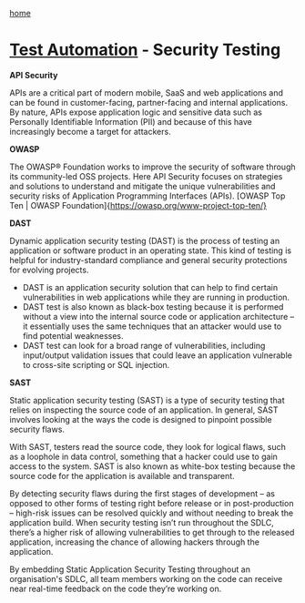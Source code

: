 [home](../README.md)
# [Test Automation](README.md) - Security Testing


**API Security**

APIs are a critical part of modern mobile, SaaS and web applications and can be found in customer-facing, partner-facing and internal applications. By nature, APIs expose application logic and sensitive data such as Personally Identifiable Information (PII) and because of this have increasingly become a target for attackers.

**OWASP**

The OWASP® Foundation works to improve the security of software through its community-led OSS projects. Here API Security focuses on strategies and solutions to understand and mitigate the unique vulnerabilities and security risks of Application Programming Interfaces (APIs). [OWASP Top Ten | OWASP Foundation]{https://owasp.org/www-project-top-ten/}

**DAST**

Dynamic application security testing (DAST) is the process of testing an application or software product in an operating state. This kind of testing is helpful for industry-standard compliance and general security protections for evolving projects.

* DAST is an application security solution that can help to find certain vulnerabilities in web applications while they are running in production.
* DAST test is also known as black-box testing because it is performed without a view into the internal source code or application architecture – it essentially uses the same techniques that an attacker would use to find potential weaknesses.
* DAST test can look for a broad range of vulnerabilities, including input/output validation issues that could leave an application vulnerable to cross-site scripting or SQL injection.

**SAST**

Static application security testing (SAST) is a type of security testing that relies on inspecting the source code of an application. In general, SAST involves looking at the ways the code is designed to pinpoint possible security flaws. 

With SAST, testers read the source code, they look for logical flaws, such as a loophole in data control, something that a hacker could use to gain access to the system. SAST is also known as white-box testing because the source code for the application is available and transparent. 

By detecting security flaws during the first stages of development – as opposed to other forms of testing right before release or in post-production – high-risk issues can be resolved quickly and without needing to break the application build. When security testing isn’t run throughout the SDLC, there’s a higher risk of allowing vulnerabilities to get through to the released application, increasing the chance of allowing hackers through the application.

By embedding Static Application Security Testing throughout an organisation's SDLC, all team members working on the code can receive near real-time feedback on the code they’re working on.
